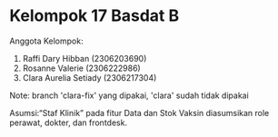 # Kelompok 17 Basdat B

Anggota Kelompok:
1. Raffi Dary Hibban (2306203690)
2. Rosanne Valerie (2306222986)
3. Clara Aurelia Setiady (2306217304)

Note: branch 'clara-fix' yang dipakai, 'clara' sudah tidak dipakai

Asumsi:“Staf Klinik” pada fitur Data dan Stok Vaksin diasumsikan role perawat, dokter, dan frontdesk.

